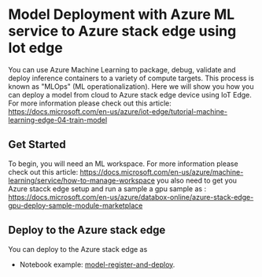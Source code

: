 # Model Deployment with Azure ML service to Azure stack edge using Iot edge
You can use Azure Machine Learning to package, debug, validate and deploy inference containers to a variety of compute targets. This process is known as "MLOps" (ML operationalization). Here we will show you how you can deploy a model from cloud to Azure stack edge device using IoT Edge.
For more information please check out this article: https://docs.microsoft.com/en-us/azure/iot-edge/tutorial-machine-learning-edge-04-train-model

## Get Started
To begin, you will need an ML workspace.
For more information please check out this article: https://docs.microsoft.com/en-us/azure/machine-learning/service/how-to-manage-workspace
you also need to get you Azure stacck edge setup and run a sample a gpu sample as : https://docs.microsoft.com/en-us/azure/databox-online/azure-stack-edge-gpu-deploy-sample-module-marketplace


## Deploy to the Azure stack edge
You can deploy to the Azure stack edge as 
- Notebook example: [model-register-and-deploy](./production-deploy-to-ase-gpu.ipynb).